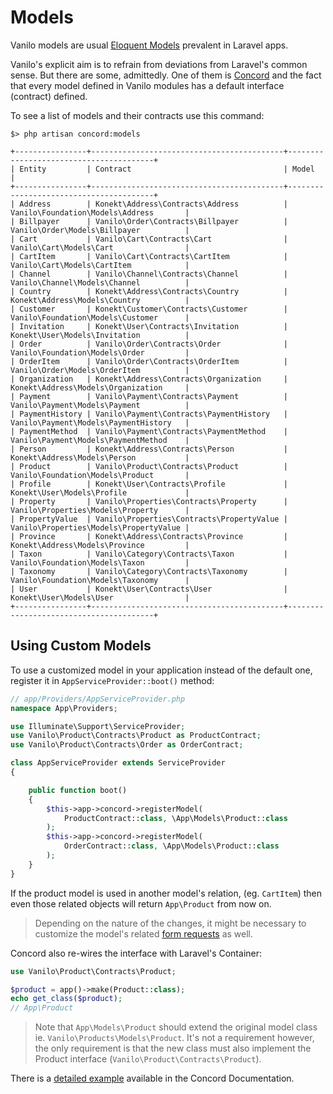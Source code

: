 # Models

Vanilo models are usual
[Eloquent Models](https://laravel.com/docs/8.x/eloquent) prevalent in
Laravel apps.

Vanilo's explicit aim is to refrain from deviations from Laravel's
common sense. But there are some, admittedly. One of them is
[Concord](concord.md) and the fact that every model defined in Vanilo
modules has a default interface (contract) defined.

To see a list of models and their contracts use this command:

```
$> php artisan concord:models

+----------------+-------------------------------------------+----------------------------------------+
| Entity         | Contract                                  | Model                                  |
+----------------+-------------------------------------------+----------------------------------------+
| Address        | Konekt\Address\Contracts\Address          | Vanilo\Foundation\Models\Address       |
| Billpayer      | Vanilo\Order\Contracts\Billpayer          | Vanilo\Order\Models\Billpayer          |
| Cart           | Vanilo\Cart\Contracts\Cart                | Vanilo\Cart\Models\Cart                |
| CartItem       | Vanilo\Cart\Contracts\CartItem            | Vanilo\Cart\Models\CartItem            |
| Channel        | Vanilo\Channel\Contracts\Channel          | Vanilo\Channel\Models\Channel          |
| Country        | Konekt\Address\Contracts\Country          | Konekt\Address\Models\Country          |
| Customer       | Konekt\Customer\Contracts\Customer        | Vanilo\Foundation\Models\Customer      |
| Invitation     | Konekt\User\Contracts\Invitation          | Konekt\User\Models\Invitation          |
| Order          | Vanilo\Order\Contracts\Order              | Vanilo\Foundation\Models\Order         |
| OrderItem      | Vanilo\Order\Contracts\OrderItem          | Vanilo\Order\Models\OrderItem          |
| Organization   | Konekt\Address\Contracts\Organization     | Konekt\Address\Models\Organization     |
| Payment        | Vanilo\Payment\Contracts\Payment          | Vanilo\Payment\Models\Payment          |
| PaymentHistory | Vanilo\Payment\Contracts\PaymentHistory   | Vanilo\Payment\Models\PaymentHistory   |
| PaymentMethod  | Vanilo\Payment\Contracts\PaymentMethod    | Vanilo\Payment\Models\PaymentMethod    |
| Person         | Konekt\Address\Contracts\Person           | Konekt\Address\Models\Person           |
| Product        | Vanilo\Product\Contracts\Product          | Vanilo\Foundation\Models\Product       |
| Profile        | Konekt\User\Contracts\Profile             | Konekt\User\Models\Profile             |
| Property       | Vanilo\Properties\Contracts\Property      | Vanilo\Properties\Models\Property      |
| PropertyValue  | Vanilo\Properties\Contracts\PropertyValue | Vanilo\Properties\Models\PropertyValue |
| Province       | Konekt\Address\Contracts\Province         | Konekt\Address\Models\Province         |
| Taxon          | Vanilo\Category\Contracts\Taxon           | Vanilo\Foundation\Models\Taxon         |
| Taxonomy       | Vanilo\Category\Contracts\Taxonomy        | Vanilo\Foundation\Models\Taxonomy      |
| User           | Konekt\User\Contracts\User                | Konekt\User\Models\User                |
+----------------+-------------------------------------------+----------------------------------------+
```

## Using Custom Models

To use a customized model in your application instead of the default one,
register it in `AppServiceProvider::boot()` method:

```php
// app/Providers/AppServiceProvider.php
namespace App\Providers;

use Illuminate\Support\ServiceProvider;
use Vanilo\Product\Contracts\Product as ProductContract;
use Vanilo\Product\Contracts\Order as OrderContract;

class AppServiceProvider extends ServiceProvider
{

    public function boot()
    {
        $this->app->concord->registerModel(
            ProductContract::class, \App\Models\Product::class
        );
        $this->app->concord->registerModel(
            OrderContract::class, \App\Models\Product::class
        );
    }
}
```

If the product model is used in another model's relation, (eg.
`CartItem`) then even those related objects will return `App\Product`
from now on.

> Depending on the nature of the changes, it might be necessary to
> customize the model's related [form requests](form-requests.md) as well.

Concord also re-wires the interface with Laravel's Container:

```php
use Vanilo\Product\Contracts\Product;

$product = app()->make(Product::class);
echo get_class($product);
// App\Product
```

> Note that `App\Models\Product` should extend the original model class ie.
> `Vanilo\Products\Models\Product`. It's not a requirement however, the
> only requirement is that the new class must also implement the Product
> interface (`Vanilo\Product\Contracts\Product`).

There is a
[detailed example](https://konekt.dev/concord/1.8/models#detailed-example)
available in the Concord Documentation.
